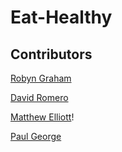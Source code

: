 # Eat-Healthy

## Contributors 
[Robyn Graham](https://github.com/robyng)


[David Romero](https://github.com/Darolo13)


[Matthew Elliott](https://github.com/MatteoThomas)!


[Paul George](https://github.com/PaulWGeorge)

